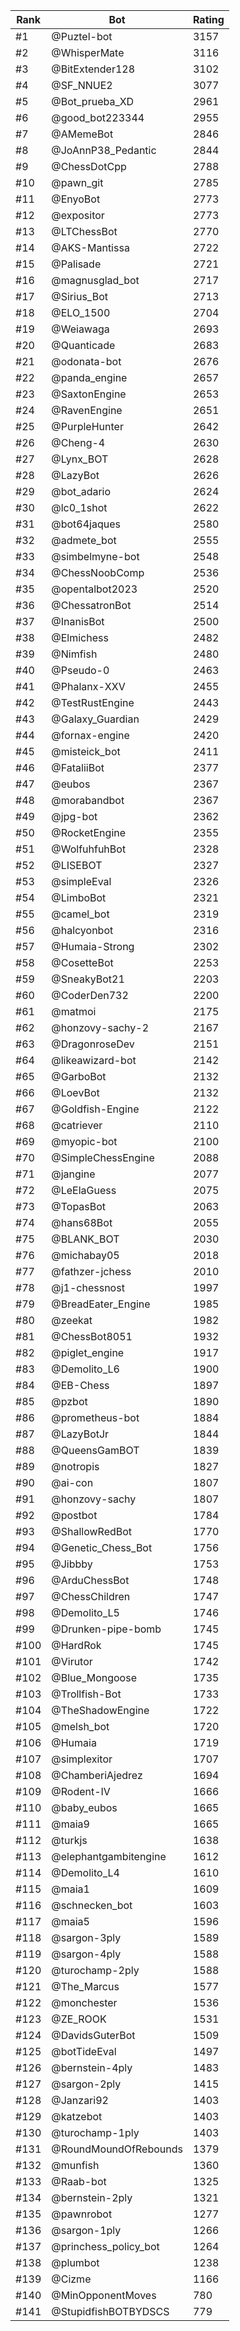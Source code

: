 Rank|Bot|Rating
---|---|---
#1|@Puztel-bot|3157
#2|@WhisperMate|3116
#3|@BitExtender128|3102
#4|@SF_NNUE2|3077
#5|@Bot_prueba_XD|2961
#6|@good_bot223344|2955
#7|@AMemeBot|2846
#8|@JoAnnP38_Pedantic|2844
#9|@ChessDotCpp|2788
#10|@pawn_git|2785
#11|@EnyoBot|2773
#12|@expositor|2773
#13|@LTChessBot|2770
#14|@AKS-Mantissa|2722
#15|@Palisade|2721
#16|@magnusglad_bot|2717
#17|@Sirius_Bot|2713
#18|@ELO_1500|2704
#19|@Weiawaga|2693
#20|@Quanticade|2683
#21|@odonata-bot|2676
#22|@panda_engine|2657
#23|@SaxtonEngine|2653
#24|@RavenEngine|2651
#25|@PurpleHunter|2642
#26|@Cheng-4|2630
#27|@Lynx_BOT|2628
#28|@LazyBot|2626
#29|@bot_adario|2624
#30|@lc0_1shot|2622
#31|@bot64jaques|2580
#32|@admete_bot|2555
#33|@simbelmyne-bot|2548
#34|@ChessNoobComp|2536
#35|@opentalbot2023|2520
#36|@ChessatronBot|2514
#37|@InanisBot|2500
#38|@Elmichess|2482
#39|@Nimfish|2480
#40|@Pseudo-0|2463
#41|@Phalanx-XXV|2455
#42|@TestRustEngine|2443
#43|@Galaxy_Guardian|2429
#44|@fornax-engine|2420
#45|@misteick_bot|2411
#46|@FataliiBot|2377
#47|@eubos|2367
#48|@morabandbot|2367
#49|@jpg-bot|2362
#50|@RocketEngine|2355
#51|@WolfuhfuhBot|2328
#52|@LISEBOT|2327
#53|@simpleEval|2326
#54|@LimboBot|2321
#55|@camel_bot|2319
#56|@halcyonbot|2316
#57|@Humaia-Strong|2302
#58|@CosetteBot|2253
#59|@SneakyBot21|2203
#60|@CoderDen732|2200
#61|@matmoi|2175
#62|@honzovy-sachy-2|2167
#63|@DragonroseDev|2151
#64|@likeawizard-bot|2142
#65|@GarboBot|2132
#66|@LoevBot|2132
#67|@Goldfish-Engine|2122
#68|@catriever|2110
#69|@myopic-bot|2100
#70|@SimpleChessEngine|2088
#71|@jangine|2077
#72|@LeElaGuess|2075
#73|@TopasBot|2063
#74|@hans68Bot|2055
#75|@BLANK_BOT|2030
#76|@michabay05|2018
#77|@fathzer-jchess|2010
#78|@j1-chessnost|1997
#79|@BreadEater_Engine|1985
#80|@zeekat|1982
#81|@ChessBot8051|1932
#82|@piglet_engine|1917
#83|@Demolito_L6|1900
#84|@EB-Chess|1897
#85|@pzbot|1890
#86|@prometheus-bot|1884
#87|@LazyBotJr|1844
#88|@QueensGamBOT|1839
#89|@notropis|1827
#90|@ai-con|1807
#91|@honzovy-sachy|1807
#92|@postbot|1784
#93|@ShallowRedBot|1770
#94|@Genetic_Chess_Bot|1756
#95|@Jibbby|1753
#96|@ArduChessBot|1748
#97|@ChessChildren|1747
#98|@Demolito_L5|1746
#99|@Drunken-pipe-bomb|1745
#100|@HardRok|1745
#101|@Virutor|1742
#102|@Blue_Mongoose|1735
#103|@Trollfish-Bot|1733
#104|@TheShadowEngine|1722
#105|@melsh_bot|1720
#106|@Humaia|1719
#107|@simplexitor|1707
#108|@ChamberiAjedrez|1694
#109|@Rodent-IV|1666
#110|@baby_eubos|1665
#111|@maia9|1665
#112|@turkjs|1638
#113|@elephantgambitengine|1612
#114|@Demolito_L4|1610
#115|@maia1|1609
#116|@schnecken_bot|1603
#117|@maia5|1596
#118|@sargon-3ply|1589
#119|@sargon-4ply|1588
#120|@turochamp-2ply|1588
#121|@The_Marcus|1577
#122|@monchester|1536
#123|@ZE_ROOK|1531
#124|@DavidsGuterBot|1509
#125|@botTideEval|1497
#126|@bernstein-4ply|1483
#127|@sargon-2ply|1415
#128|@Janzari92|1403
#129|@katzebot|1403
#130|@turochamp-1ply|1403
#131|@RoundMoundOfRebounds|1379
#132|@munfish|1360
#133|@Raab-bot|1325
#134|@bernstein-2ply|1321
#135|@pawnrobot|1277
#136|@sargon-1ply|1266
#137|@princhess_policy_bot|1264
#138|@plumbot|1238
#139|@Cizme|1166
#140|@MinOpponentMoves|780
#141|@StupidfishBOTBYDSCS|779
